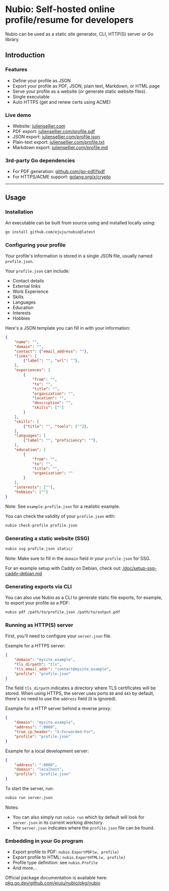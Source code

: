 # Nubio: Self-hosted online profile/resume for developers

Nubio can be used as a static site generator, CLI, HTTP(S) server or Go library.

## Introduction

### Features

- Define your profile as JSON
- Export your profile as PDF, JSON, plain text, Markdown, or HTML page
- Serve your profile as a website (or generate static website files).
- Single executable
- Auto HTTPS (get and renew certs using ACME)

### Live demo

- Website: [juliensellier.com](https://juliensellier.com/)
- PDF export: [juliensellier.com/profile.pdf](https://juliensellier.com/profile.pdf)
- JSON export: [juliensellier.com/profile.json](https://juliensellier.com/profile.pdf)
- Plain-text export: [juliensellier.com/profile.txt](https://juliensellier.com/profile.pdf)
- Markdown export: [juliensellier.com/profile.md](https://juliensellier.com/profile.pdf)

### 3rd-party Go dependencies

- For PDF generation: [github.com/go-pdf/fpdf](https://github.com/go-pdf/fpdf)
- For HTTPS/ACME support: [golang.org/x/crypto](https://golang.org/x/crypto)

---

## Usage

### Installation

An executable can be built from source using
and installed locally using:
```bash
go install github.com/ejuju/nubio@latest
```

### Configuring your profile

Your profile's information is stored in a single JSON file,
usually named `profile.json`.

Your `profile.json` can include:
- Contact details
- External links
- Work Experience
- Skills
- Languages
- Education
- Interests
- Hobbies

Here's a JSON template you can fill in with your information:

```json
{
    "name": "",
    "domain": "",
    "contact": {"email_address": ""},
    "links": [
        {"label": "", "url": ""},
    ],
    "experiences": [
        {
            "from": "",
            "to": "",
            "title": "",
            "organization": "",
            "location": "",
            "description": "",
            "skills": [""]
        }
    ],
    "skills": [
        {"title": "", "tools": [""]},
    ],
    "languages": [
        {"label": "", "proficiency": ""},
    ],
    "education": [
        {
            "from": "",
            "to": "",
            "title": "",
            "organization": ""
        }
    ],
    "interests": [""],
    "hobbies": [""]
}
```

Note: See `example.profile.json` for a realistic example.

You can check the validity of your `profile.json` with:

```bash
nubio check-profile profile.json
```

### Generating a static website (SSG)

```bash
nubio ssg profile.json static/
```

Note: Make sure to fill in the `domain` field in your `profile.json` for SSG.

For an example setup with Caddy on Debian, check out:
[/doc/setup-ssg-caddy-debian.md](/doc/setup-ssg-caddy-debian.md)

### Generating exports via CLI

You can also use Nubio as a CLI to generate static file exports,
for example, to export your profile as a PDF:

```bash
nubio pdf /path/to/profile.json /path/to/output.pdf
```

### Running as HTTP(S) server

First, you'll need to configure your `server.json` file.

Example for a HTTPS server:
```json
{
    "domain": "mysite.example",
    "tls_dirpath": "tls",
    "tls_email_addr": "contact@mysite.example",
    "profile": "profile.json"
}
```

The field `tls_dirpath` indicates a directory where TLS certificates will be stored.
When using HTTPS, the server uses ports `80` and `443` by default,
there's no need to use the `address` field (it is ignored).

Example for a HTTP server behind a reverse proxy:
```json
{
    "domain": "mysite.example",
    "address": ":8080",
    "true_ip_header": "X-Forwarded-For",
    "profile": "profile.json"
}
```

Example for a local development server:
```json
{
    "address": ":8080",
    "domain": "localhost",
    "profile": "profile.json"
}
```

To start the server, run:
```bash
nubio run server.json
```

Notes:
- You can also simply run `nubio run` which by default will look 
  for `server.json` in its current working directory.
- The `server.json` indicates where the `profile.json` file can be found.

### Embedding in your Go program

- Export profile to PDF: `nubio.ExportPDF(w, profile)`
- Export profile to HTML: `nubio.ExportHTML(w, profile)`
- Profile type definition: see `nubio.Profile`
- And more...

Official package documentation is available here:
[pkg.go.dev/github.com/ejuju/nubio/pkg/nubio](https://pkg.go.dev/github.com/ejuju/nubio/pkg/nubio)
